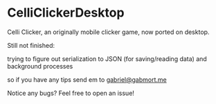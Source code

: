 # CelliClickerDesktop
Celli Clicker, an originally mobile clicker game, now ported on desktop.

Still not finished:

trying to figure out serialization to JSON (for saving/reading data) and background processes

so if you have any tips send em to gabriel@gabmort.me

Notice any bugs? Feel free to open an issue!
